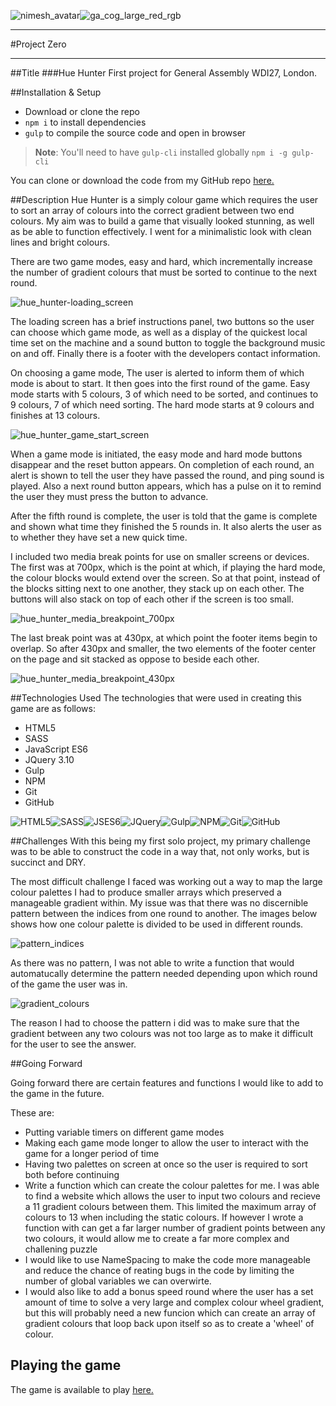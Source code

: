 ![nimesh_avatar](http://i.imgur.com/HMXOMqat.jpg)![ga_cog_large_red_rgb](http://i.imgur.com/bZJFQqb.png)

---
#Project Zero

---

##Title
###Hue Hunter
First project for General Assembly WDI27, London.

##Installation & Setup
- Download or clone the repo
- `npm i` to install dependencies
- `gulp` to compile the source code and open in browser

> **Note**: You'll need to have `gulp-cli` installed globally
> `npm i -g gulp-cli`

You can clone or download the code from my GitHub repo [here.](https://github.com/n2kp/project-zero)

##Description
Hue Hunter is a simply colour game which requires the user to sort an array of colours into the correct gradient between two end colours. My aim was to build a game that visually looked stunning, as well as be able to function effectively. I went for a minimalistic look with clean lines and bright colours.

There are two game modes, easy and hard, which incrementally increase the number of gradient colours that must be sorted to continue to the next round.

![hue_hunter-loading_screen](http://i.imgur.com/i8U5StU.png)

The loading screen has a brief instructions panel, two buttons so the user can choose which game mode, as well as a display of the quickest local time set on the machine and a sound button to toggle the background music on and off. Finally there is a footer with the developers contact information.

On choosing a game mode, The user is alerted to inform them of which mode is about to start. It then goes into the first round of the game. Easy mode starts with 5 colours, 3 of which need to be sorted, and continues to 9 colours, 7 of which need sorting. The hard mode starts at 9 colours and finishes at 13 colours.

![hue_hunter_game_start_screen](http://i.imgur.com/VidrXtJ.png)

When a game mode is initiated, the easy mode and hard mode buttons disappear and the reset button appears. On completion of each round, an alert is shown to tell the user they have passed the round, and ping sound is played. Also a next round button appears, which has a pulse on it to remind the user they must press the button to advance.

After the fifth round is complete, the user is told that the game is complete and shown what time they finished the 5 rounds in. It also alerts the user as to whether they have set a new quick time.

I included two media break points for use on smaller screens or devices. The first was at 700px, which is the point at which, if playing the hard mode, the colour blocks would extend over the screen. So at that point, instead of the blocks sitting next to one another, they stack up on each other. The buttons will also stack on top of each other if the screen is too small.

![hue_hunter_media_breakpoint_700px](http://i.imgur.com/hPIMQKd.png)

The last break point was at 430px, at which point the footer items begin to overlap. So after 430px and smaller, the two elements of the footer center on the page and sit stacked as oppose to beside each other.

![hue_hunter_media_breakpoint_430px](http://i.imgur.com/M7Gs45h.png)


##Technologies Used
The technologies that were used in creating this game are as follows:

- HTML5
- SASS
- JavaScript ES6
- JQuery 3.10
- Gulp
- NPM
- Git
- GitHub

![HTML5](http://i.imgur.com/q9EvaStt.png)![SASS](http://i.imgur.com/P94Tqdht.png)![JSES6](http://i.imgur.com/vy0lxaNt.png)![JQuery](http://i.imgur.com/fuCAXrbt.png)![Gulp](http://i.imgur.com/YBcUaKHt.png)![NPM](http://i.imgur.com/kZrj2tTt.png)![Git](http://i.imgur.com/aj8xhG8t.png)![GitHub](http://i.imgur.com/no84Bgtt.png)

##Challenges
With this being my first solo project, my primary challenge was to be able to construct the code in a way that, not only works, but is succinct and DRY. 

The most difficult challenge I faced was working out a way to map the large colour palettes I had to produce smaller arrays which preserved a manageable gradient within. My issue was that there was no discernible pattern between the indices from one round to another. The images below shows how one colour palette is divided to be used in different rounds.

![pattern_indices](http://i.imgur.com/LmWkguz.png)

As there was no pattern, I was not able to write a function that would automatucally determine the pattern needed depending upon which round of the game the user was in.

![gradient_colours](http://i.imgur.com/7I6qF5d.png)

The reason I had to choose the pattern i did was to make sure that the gradient between any two colours was not too large as to make it difficult for the user to see the answer.

##Going Forward

Going forward there are certain features and functions I would like to add to the game in the future.

These are:

- Putting variable timers on different game modes
- Making each game mode longer to allow the user to interact with the game for a longer period of time
- Having two palettes on screen at once so the user is required to sort both before continuing
- Write a function which can create the colour palettes for me. I was able to find a website which allows the user to input two colours and recieve a 11 gradient colours between them. This limited the maximum array of colours to 13 when including the static colours. If however I wrote a function with can get a far larger number of gradient points between any two colours, it would allow me to create a far more complex and challening puzzle
- I would like to use NameSpacing to make the code more manageable and reduce the chance of reating bugs in the code by limiting the number of global variables we can overwirte.
- I would also like to add a bonus speed round where the user has a set amount of time to solve a very large and complex colour wheel gradient, but this will probably need a new funcion which can create an array of gradient colours that loop back upon itself so as to create a 'wheel' of colour.

## Playing the game
The game is available to play [here.](https://hue-hunter.herokuapp.com/)
